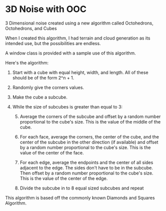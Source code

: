 # 3D Noise with OOC
3 Dimensional noise created using a new algorithm called Octohedrons, Octohedrons, and Cubes 

When I created this algorithm, I had terrain and cloud generation as its intended use, but the possibilities are endless. 

A window class is provided with a sample use of this algorithm.

Here's the algorithm:

1. Start with a cube with equal height, width, and length. All of these should be of the form 2^n + 1.

2. Randomly give the corners values.

3. Make the cube a subcube.

4. While the size of subcubes is greater than equal to 3:

    5. Average the corners of the subcube and offset by a random number proportional to the cube's size. This is the value of the middle of the cube.

    6. For each face, average the corners, the center of the cube, and the center of the subcube in the other direction (if available) and offset by a random number proportional to the cube's size. This is the value of the center of the face.

    7. For each edge, average the endpoints and the center of all sides adjacent to the edge. The sides don't have to be in the subcube. Then offset by a random number proportional to the cube's size. This is the value of the center of the edge.

    8. Divide the subcube in to 8 equal sized subcubes and repeat

This algorithm is based off the commonly known Diamonds and Squares Algorithm.



